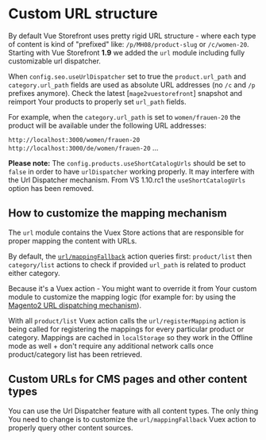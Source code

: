 # Custom URL structure

By default Vue Storefront uses pretty rigid URL structure - where each type of content is kind of "prefixed" like: `/p/MH08/product-slug` or `/c/women-20`. Starting with Vue Storefront **1.9** we added the `url` module including fully customizable url dispatcher.

When `config.seo.useUrlDispatcher` set to true the `product.url_path` and `category.url_path` fields are used as absolute URL addresses (no `/c` and `/p` prefixes anymore). Check the latest [`mage2vuestorefront`] snapshot and reimport Your products to properly set `url_path` fields.

For example, when the `category.url_path` is set to `women/frauen-20` the product will be available under the following URL addresses:

`http://localhost:3000/women/frauen-20`
`http://localhost:3000/de/women/frauen-20`
...

**Please note:** The `config.products.useShortCatalogUrls` should be set to `false` in order to have `urlDispatcher` working properly. It may interfere with the Url Dispatcher mechanism. From VS 1.10.rc1 the `useShortCatalogUrls` option has been removed.

## How to customize the mapping mechanism

The `url` module contains the Vuex Store actions that are responsible for proper mapping the content with URLs.

By default, the [`url/mappingFallback`](https://github.com/pkarw/vue-storefront/blob/9847f0695df0b54774dceb3c381e64770fd5cfda/core/modules/url/store/actions.ts#L65) action queries first: `product/list` then `category/list` actions to check if provided `url_path` is related to product either category.

Because it's a Vuex action - You might want to override it from Your custom module to customize the mapping logic (for example for: by using the [Magento2 URL dispatching mechanism](https://devdocs.magento.com/guides/v2.3/graphql/reference/url-resolver.html)).

With all `product/list` Vuex action calls the `url/registerMapping` action is being called for registering the mappings for every particular product or category. Mappings are cached in `localStorage` so they work in the Offline mode as well + don't require any additional network calls once product/category list has been retrieved.

## Custom URLs for CMS pages and other content types

You can use the Url Dispatcher feature with all content types. The only thing You need to change is to customize the `url/mappingFallback` Vuex action to properly query other content sources.